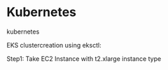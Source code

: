 # Kubernetes
kubernetes

EKS clustercreation using eksctl:

Step1: Take EC2 Instance with t2.xlarge instance type
